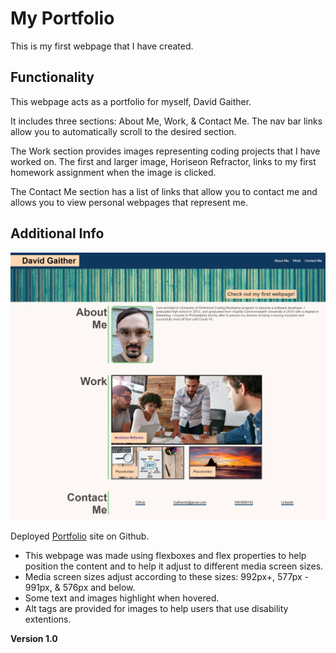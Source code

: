 # My Portfolio

This is my first webpage that I have created.

## Functionality

This webpage acts as a portfolio for myself, David Gaither. 

It includes three sections: About Me, Work, & Contact Me. 
The nav bar links allow you to automatically scroll to the desired section. 

The Work section provides images representing coding projects that I have worked on.
The first and larger image, Horiseon Refractor, links to my first homework assignment when the image is clicked.

The Contact Me section has a list of links that allow you to contact me and allows you to view personal webpages that represent me.

## Additional Info

![image](./assets/portfolio1.png)

Deployed [Portfolio](https://gaitherdb.github.io/Portfolio1/) site on Github.



* This webpage was made using flexboxes and flex properties to help position the content and to help it adjust to different media screen sizes.
* Media screen sizes adjust according to these sizes: 992px+, 577px - 991px, & 576px and below. 
* Some text and images highlight when hovered.
* Alt tags are provided for images to help users that use disability extentions.

**Version 1.0**

